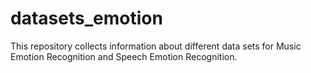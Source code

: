 # datasets_emotion
This repository collects information about different data sets for Music Emotion Recognition and Speech Emotion Recognition.
